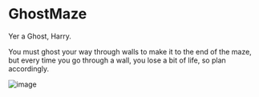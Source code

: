 # GhostMaze

Yer a Ghost, Harry.

You must ghost your way through walls to make it to the end of the maze, but every time you go through a wall, you lose a bit of life, so plan accordingly.

![image](https://github.com/user-attachments/assets/9799f02c-29b5-42a7-9b3b-eea40af75b4a)
